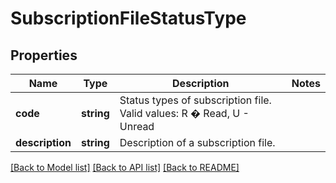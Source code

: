 # SubscriptionFileStatusType

## Properties
Name | Type | Description | Notes
------------ | ------------- | ------------- | -------------
**code** | **string** | Status types of subscription file. Valid values: R � Read, U - Unread | 
**description** | **string** | Description of a subscription file. | 

[[Back to Model list]](../../README.md#documentation-for-models) [[Back to API list]](../../README.md#documentation-for-api-endpoints) [[Back to README]](../../README.md)

